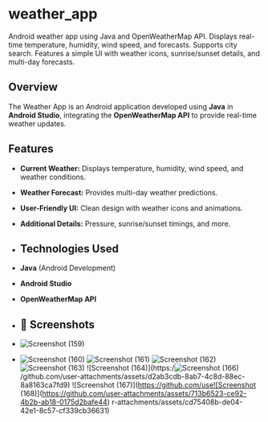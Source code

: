 # weather_app
Android weather app using Java and OpenWeatherMap API. Displays real-time temperature, humidity, wind speed, and forecasts. Supports city search. Features a simple UI with weather icons, sunrise/sunset details, and multi-day forecasts.

## Overview  
The Weather App is an Android application developed using **Java** in **Android Studio**, integrating the **OpenWeatherMap API** to provide real-time weather updates.  

## Features  
- **Current Weather:** Displays temperature, humidity, wind speed, and weather conditions.  
 - **Weather Forecast:** Provides multi-day weather predictions.  
- **User-Friendly UI:** Clean design with weather icons and animations.  
- **Additional Details:** Pressure, sunrise/sunset timings, and more.

- ## Technologies Used  
- **Java** (Android Development)  
- **Android Studio**  
- **OpenWeatherMap API**

  
- ## 📸 Screenshots
- ![Screenshot (159)](https://github.com/user-attachments/assets/f1ec44fc-fc21-4be4-b402-687b33cd1e25)
- ![Screenshot (160)](https://github.com/user-attachments/assets/8760aa54-3bcd-46c3-96a9-b63387d8639b)
![Screenshot (161)](https://github.com/user-attachments/assets/7e87f3ea-3084-4627-af08-cab1aa2eab18)
![Screenshot (162)](https://github.com/user-attachments/assets/164ccbc7-3d65-411e-947f-c63a4f5c0cc1)
![Screenshot (163)](https://github.com/user-attachments/assets/2427ae06-a5f8-4cb9-9e6e-9e2b34d98275)
![Screenshot (164)](https:/![Screenshot (166)](https://github.com/user-attachments/assets/cf651093-243f-4afb-9e73-fc7a0421aeb5)
/github.com/user-attachments/assets/d2ab3cdb-8ab7-4c8d-88ec-8a8163ca7fd9)
![Screenshot (167)](https://github.com/use![Screenshot (168)](https://github.com/user-attachments/assets/713b6523-ce92-4b2b-ab18-0175d2bafe44)
r-attachments/assets/cd75408b-de04-42e1-8c57-cf339cb36631)
